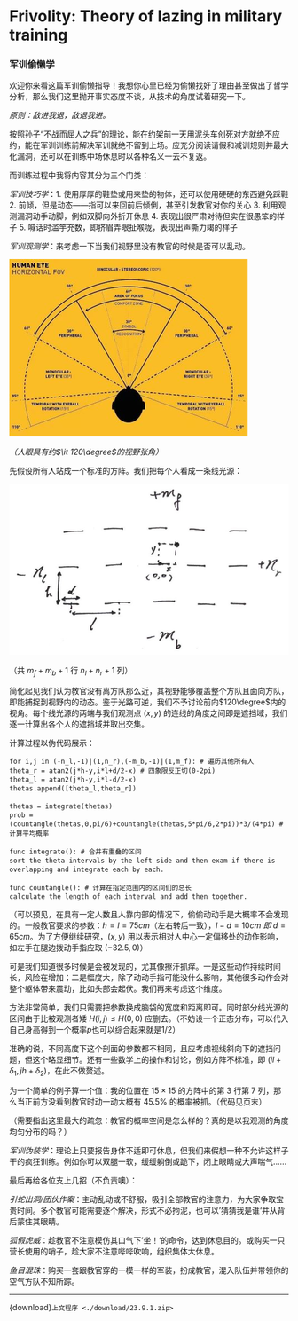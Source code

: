 # Frivolity: Theory of lazing in military training

### 军训偷懒学

欢迎你来看这篇军训偷懒指导！我想你心里已经为偷懒找好了理由甚至做出了哲学分析，那么我们这里抛开事实态度不谈，从技术的角度试着研究一下。

*原则：敌进我退，敌退我进。*

按照孙子“不战而屈人之兵”的理论，能在约架前一天用泥头车创死对方就绝不应约，能在军训训练前解决军训就绝不留到上场。应充分阅读请假和减训规则并最大化漏洞，还可以在训练中场休息时以各种名义一去不复返。

而训练过程中我将内容其分为三个门类：

*军训技巧学*：1. 使用厚厚的鞋垫或用来垫的物体，还可以使用硬硬的东西避免踩鞋 2. 前倾，但是动态——指可以来回前后倾倒，甚至引发教官对你的关心 3. 利用观测漏洞动手动脚，例如双脚向外折开休息 4. 表现出很严肃对待但实在很愚笨的样子 5. 喊话时滥竽充数，即挤眉弄眼扯喉咙，表现出声嘶力竭的样子

*军训观测学*：来考虑一下当我们视野里没有教官的时候是否可以乱动。

![](./graph/23.9.1(2).jpg)

*（人眼具有约$\it 120\degree$的视野张角）*

先假设所有人站成一个标准的方阵。我们把每个人看成一条线光源：

![](./graph/23.9.1.jpg)

（共 $m_f+m_b+1$ 行 $n_l+n_r+1$ 列）

简化起见我们认为教官没有离方队那么近，其视野能够覆盖整个方队且面向方队，即能捕捉到视野内的动态。鉴于光路可逆，我们不予讨论前向$120\degree$内的视角。每个线光源的两端与我们观测点 $(x, y)$ 的连线的角度之间即是遮挡域，我们逐一计算出各个人的遮挡域并取出交集。

计算过程以伪代码展示：

```
for i,j in (-n_l,-1)|(1,n_r),(-m_b,-1)|(1,m_f): # 遍历其他所有人
theta_r = atan2(j*h-y,i*l+d/2-x) # 四象限反正切(0-2pi)
theta_l = atan2(j*h-y,i*l-d/2-x)
thetas.append([theta_l,theta_r])

thetas = integrate(thetas)
prob = (countangle(thetas,0,pi/6)+countangle(thetas,5*pi/6,2*pi))*3/(4*pi) # 计算平均概率

func integrate(): # 合并有重叠的区间
sort the theta intervals by the left side and then exam if there is overlapping and integrate each by each.

func countangle(): # 计算在指定范围内的区间们的总长
calculate the length of each interval and add then together.
```

（可以预见，在具有一定人数且人靠内部的情况下，偷偷动动手是大概率不会发现的。一般教官要求的参数：$h=l=75cm$（左右转后一致），$l-d = 10cm\ 即\ d=65cm$。为了方便继续研究，$(x,y)$ 用以表示相对人中心一定偏移处的动作影响，如左手在腿边拨动手指应取 $(-32.5,0)$）

可是我们知道很多时候是会被发现的，尤其像擦汗抓痒。一是这些动作持续时间长，风险在增加；二是幅度大，除了动动手指可能没什么影响，其他很多动作会对整个躯体带来震动，比如头部会起伏。我们再来考虑这个维度。

方法非常简单，我们只需要把参数换成脑袋的宽度和距离即可。同时部分线光源的区间由于比被观测者矮 $H(i,j) \le H(0,0)$ 应删去。（不妨设一个正态分布，可以代入自己身高得到一个概率$p$也可以综合起来就是$1/2$）

准确的说，不同高度下这个剖面的参数都不相同，且应考虑视线斜向下的遮挡问题，但这个略显细节。还有一些数学上的操作和讨论，例如方阵不标准，即 $(il+\delta_1,jh+\delta_2)$，在此不做赘述。

为一个简单的例子算一个值：我的位置在 $15\times 15$ 的方阵中的第 $3$ 行第 $7$ 列，那么当正前方没看到教官时动一动大概有 $45.5\%$ 的概率被抓。（代码见页末）

（需要指出这里最大的疏忽：教官的概率空间是怎么样的？真的是以我观测的角度均匀分布的吗？）

*军训伪装学*：理论上只要报告身体不适即可休息，但我们来假想一种不允许这样子干的疯狂训练。例如你可以双腿一软，缓缓躺倒或跪下，闭上眼睛或大声喘气……

最后再给各位支上几招（不负责噢）：

*引蛇出洞/团伙作案*：主动乱动或不舒服，吸引全部教官的注意力，为大家争取宝贵时间。多个教官可能需要逐个解决，形式不必拘泥，也可以’猜猜我是谁‘并从背后蒙住其眼睛。

*狐假虎威*：趁教官不注意模仿其口气下’坐！‘的命令，达到休息目的。或购买一只营长使用的哨子，趁大家不注意哔哔吹响，组织集体大休息。

*鱼目混珠*：购买一套跟教官穿的一模一样的军装，扮成教官，混入队伍并带领你的空气方队不知所踪。

---

{download}`上文程序 <./download/23.9.1.zip>`